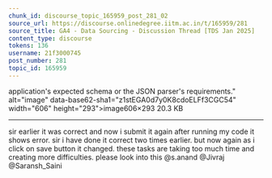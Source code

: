 ```yaml
---
chunk_id: discourse_topic_165959_post_281_02
source_url: https://discourse.onlinedegree.iitm.ac.in/t/165959/281
source_title: GA4 - Data Sourcing - Discussion Thread [TDS Jan 2025]
content_type: discourse
tokens: 136
username: 21f3000745
post_number: 281
topic_id: 165959
---
```


 application's expected schema or the JSON parser's requirements." alt="image" data-base62-sha1="z1stEGA0d7y0K8cdoELFf3CGC54" width="606" height="293">image606×293 20.3 KB

---

sir earlier it was correct and now i submit it again after running my code it shows error. sir i have done it correct two times earlier. but now again as i click on save button it changed. these tasks are taking too much time and creating more difficulties. please look into this @s.anand @Jivraj @Saransh_Saini
